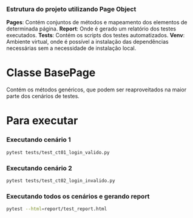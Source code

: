### Estrutura do projeto utilizando Page Object


**Pages**: Contém conjuntos de métodos e mapeamento dos elementos de determinada página.
**Report**: Onde é gerado um relatório dos testes executados.
**Tests**: Contém os scripts dos testes automatizados.
**Venv**: Ambiente virtual, onde é possível a instalação das dependências necessárias sem a necessidade de instalação local.


# Classe BasePage

Contém os métodos genéricos, que podem ser reaproveitados na maior parte dos cenários de testes.


# Para executar
### Executando cenário 1
```sh
pytest tests/test_ct01_login_valido.py
```
### Executando cenário 2
```sh
pytest tests/test_ct02_login_invalido.py
```
### Executando todos os cenários e gerando report
```sh
pytest --html=report/test_report.html
```

